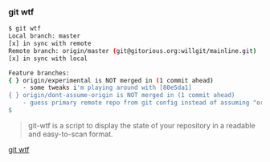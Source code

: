 ### git wtf

```bash
$ git wtf
Local branch: master
[x] in sync with remote
Remote branch: origin/master (git@gitorious.org:willgit/mainline.git)
[x] in sync with local

Feature branches:
{ } origin/experimental is NOT merged in (1 commit ahead)
    - some tweaks i'm playing around with [80e5da1]
{ } origin/dont-assume-origin is NOT merged in (1 commit ahead)
    - guess primary remote repo from git config instead of assuming "origin" [23c96f1]
$
```

> git-wtf is a script to display the state of your repository in a readable and easy-to-scan format.

[git wtf](http://git-wt-commit.rubyforge.org/)
